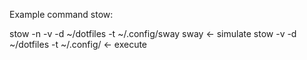 Example command stow:

stow -n -v -d ~/dotfiles -t ~/.config/sway sway <- simulate
stow -v -d ~/dotfiles -t ~/.config/<app-name> <app-name> <- execute

